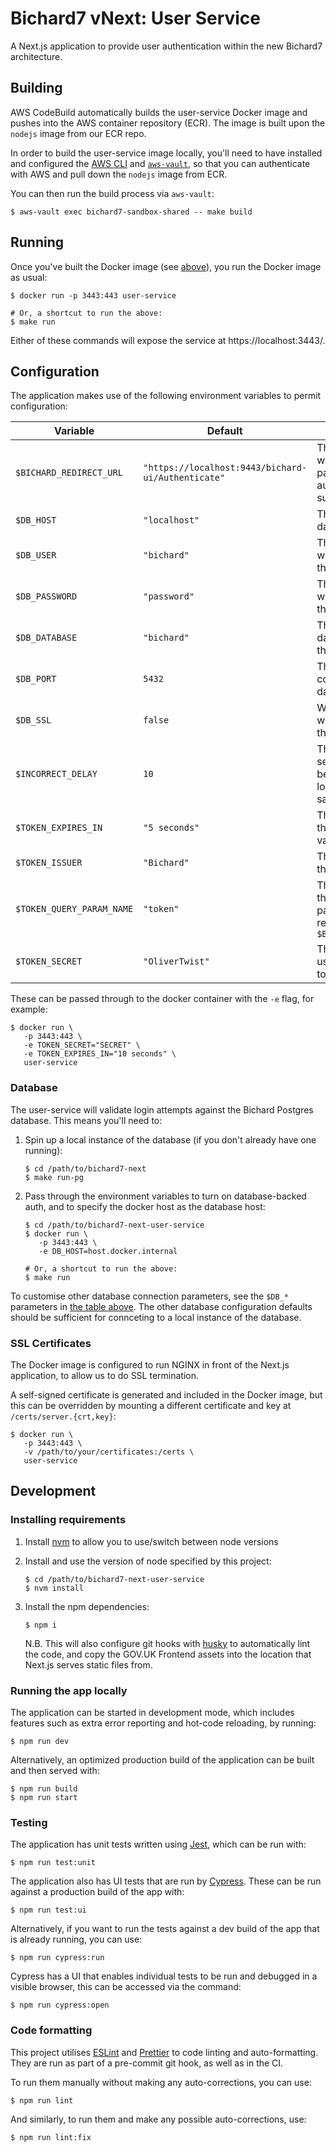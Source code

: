 # Bichard7 vNext: User Service

A Next.js application to provide user authentication within the new Bichard7 architecture.

## Building

AWS CodeBuild automatically builds the user-service Docker image and pushes into the AWS container repository (ECR). The image is built upon the `nodejs` image from our ECR repo.

In order to build the user-service image locally, you'll need to have installed and configured the [AWS CLI](https://aws.amazon.com/cli/) and [`aws-vault`](https://github.com/99designs/aws-vault), so that you can authenticate with AWS and pull down the `nodejs` image from ECR.

You can then run the build process via `aws-vault`:

```shell
$ aws-vault exec bichard7-sandbox-shared -- make build
```

## Running

Once you've built the Docker image (see [above](#building)), you run the Docker image as usual:

```shell
$ docker run -p 3443:443 user-service

# Or, a shortcut to run the above:
$ make run
```

Either of these commands will expose the service at https://localhost:3443/.

## Configuration

The application makes use of the following environment variables to permit configuration:

| Variable                  | Default                                            | Description                                                                                |
|---------------------------|----------------------------------------------------|--------------------------------------------------------------------------------------------|
| `$BICHARD_REDIRECT_URL`   | `"https://localhost:9443/bichard-ui/Authenticate"` | The URL to redirect to with a token as a GET parameter when authentication is successful   |
| `$DB_HOST`                | `"localhost"`                                      | The hostname of the database server                                                        |
| `$DB_USER`                | `"bichard"`                                        | The username to use when connecting to the database                                        |
| `$DB_PASSWORD`            | `"password"`                                       | The password to use when connecting to the database                                        |
| `$DB_DATABASE`            | `"bichard"`                                        | The name of the database containing the user information                                   |
| `$DB_PORT`                | `5432`                                             | The port number to connect to the database on                                              |
| `$DB_SSL`                 | `false`                                            | Whether to use SSL when connecting to the database                                         |
| `$INCORRECT_DELAY`        | `10`                                               | The amount of time (in seconds) to wait between successive login attemps for the same user |
| `$TOKEN_EXPIRES_IN`       | `"5 seconds"`                                      | The amount of time the tokens should be valid for after issuing                            |
| `$TOKEN_ISSUER`           | `"Bichard"`                                        | The string to use as the token issuer (`iss`)                                              |
| `$TOKEN_QUERY_PARAM_NAME` | `"token"`                                          | The name to use for the token query parameter when redirecting to `$BICHARD_REDIRECT_URL`  |
| `$TOKEN_SECRET`           | `"OliverTwist"`                                    | The HMAC secret to use for signing the tokens                                              |

These can be passed through to the docker container with the `-e` flag, for example:

```shell
$ docker run \
   -p 3443:443 \
   -e TOKEN_SECRET="SECRET" \
   -e TOKEN_EXPIRES_IN="10 seconds" \
   user-service
```

### Database

The user-service will validate login attempts against the Bichard Postgres database. This means you'll need to:

1. Spin up a local instance of the database (if you don't already have one running):
   ```shell
   $ cd /path/to/bichard7-next
   $ make run-pg
   ```

1. Pass through the environment variables to turn on database-backed auth, and to specify the docker host as the database host:
   ```shell
   $ cd /path/to/bichard7-next-user-service
   $ docker run \
      -p 3443:443 \
      -e DB_HOST=host.docker.internal

   # Or, a shortcut to run the above:
   $ make run
   ```

To customise other database connection parameters, see the `$DB_*` parameters in [the table above](#Configuration). The other database configuration defaults should be sufficient for connceting to a local instance of the database.

### SSL Certificates

The Docker image is configured to run NGINX in front of the Next.js application, to allow us to do SSL termination.

A self-signed certificate is generated and included in the Docker image, but this can be overridden by mounting a different certificate and key at `/certs/server.{crt,key}`:

```shell
$ docker run \
   -p 3443:443 \
   -v /path/to/your/certificates:/certs \
   user-service
```

## Development

### Installing requirements

1. Install [nvm](https://github.com/nvm-sh/nvm#installing-and-updating) to allow you to use/switch between node versions

1. Install and use the version of node specified by this project:
   ```shell
   $ cd /path/to/bichard7-next-user-service
   $ nvm install
   ```

1. Install the npm dependencies:
   ```shell
   $ npm i
   ```
   N.B. This will also configure git hooks with [husky](https://typicode.github.io/husky/) to automatically lint the code, and copy the GOV.UK Frontend assets into the location that Next.js serves static files from.

### Running the app locally

The application can be started in development mode, which includes features such as extra error reporting and hot-code reloading, by running:

```shell
$ npm run dev
```

Alternatively, an optimized production build of the application can be built and then served with:

```shell
$ npm run build
$ npm run start
```

### Testing

The application has unit tests written using [Jest](https://jestjs.io/), which can be run with:

```shell
$ npm run test:unit
```

The application also has UI tests that are run by [Cypress](https://www.cypress.io/). These can be run against a production build of the app with:

```shell
$ npm run test:ui
```

Alternatively, if you want to run the tests against a dev build of the app that is already running, you can use:

```shell
$ npm run cypress:run
```

Cypress has a UI that enables individual tests to be run and debugged in a visible browser, this can be accessed via the command:

```shell
$ npm run cypress:open
```

### Code formatting

This project utilises [ESLint](https://eslint.org/) and [Prettier](https://prettier.io/) to code linting and auto-formatting. They are run as part of a pre-commit git hook, as well as in the CI.

To run them manually without making any auto-corrections, you can use:

```shell
$ npm run lint
```

And similarly, to run them and make any possible auto-corrections, use:

```shell
$ npm run lint:fix
```
